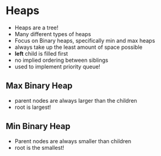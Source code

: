 # Heaps

- Heaps are a tree!
- Many different types of heaps
- Focus on Binary heaps, specifically min and max heaps
- always take up the least amount of space possible
- **left** child is filled first
- no implied ordering between siblings
- used to implement priority queue!

## Max Binary Heap

- parent nodes are always larger than the children
- root is largest!

## Min Binary Heap

- Parent nodes are always smaller than children
- root is the smallest!
